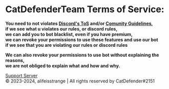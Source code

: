# CatDefenderTeam Terms of Service:

**You need to not violates [Discord's ToS](https://discord.com/terms) and/or [Comunity Guidelines](https://discord.com/guidelines),          
if we see what u violates our rules, or discord rules,         
we can add you to bot blacklist, even if you have premium,         
we can revoke your permissions to use these features and use our bot          
if we see that you are violating our rules or discord rules**

**We can also revoke your permissions to use bot without explaining the reasons,            
we are not obliged to explain what and how and why.**     

[Support Server](https://discord.com/invite/ns9cHrCxmk)            
© 2023-2024, alifeisstrange | All rights reserved by CatDefender#2151
